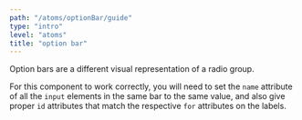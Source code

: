 ```yaml
---
path: "/atoms/optionBar/guide"
type: "intro"
level: "atoms"
title: "option bar"
---
```


Option bars are a different visual representation of a radio group.

<div class="frontend-kit__notification a-notification -warning"><i class="a-icon ui-ic-alert-warning"></i><div class="a-notification__content">
    For this component to work correctly, you will need to set the <code>name</code> attribute of all the <code>input</code> elements in the same bar to the same value, and
    also give proper <code>id</code> attributes that match the respective <code>for</code> attributes on the labels.
</div></div>
